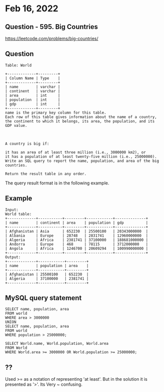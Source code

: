 # Feb 16, 2022
## Question - 595. Big Countries
https://leetcode.com/problems/big-countries/

## Question

    Table: World

    +-------------+---------+
    | Column Name | Type    |
    +-------------+---------+
    | name        | varchar |
    | continent   | varchar |
    | area        | int     |
    | population  | int     |
    | gdp         | int     |
    +-------------+---------+
    name is the primary key column for this table.
    Each row of this table gives information about the name of a country, the continent to which it belongs, its area, the population, and its GDP value.

<br>

    A country is big if:

    it has an area of at least three million (i.e., 3000000 km2), or
    it has a population of at least twenty-five million (i.e., 25000000).
    Write an SQL query to report the name, population, and area of the big countries.

    Return the result table in any order.

The query result format is in the following example.

## Example

    Input: 
    World table:
    +-------------+-----------+---------+------------+--------------+
    | name        | continent | area    | population | gdp          |
    +-------------+-----------+---------+------------+--------------+
    | Afghanistan | Asia      | 652230  | 25500100   | 20343000000  |
    | Albania     | Europe    | 28748   | 2831741    | 12960000000  |
    | Algeria     | Africa    | 2381741 | 37100000   | 188681000000 |
    | Andorra     | Europe    | 468     | 78115      | 3712000000   |
    | Angola      | Africa    | 1246700 | 20609294   | 100990000000 |
    +-------------+-----------+---------+------------+--------------+
    Output: 
    +-------------+------------+---------+
    | name        | population | area    |
    +-------------+------------+---------+
    | Afghanistan | 25500100   | 652230  |
    | Algeria     | 37100000   | 2381741 |
    +-------------+------------+---------+

## MySQL query statement
```
SELECT name, population, area
FROM world
WHERE area > 3000000
UNION
SELECT name, population, area
FROM world
WHERE population > 25000000;
```

```
SELECT World.name, World.population, World.area
FROM World
WHERE World.area >= 3000000 OR World.population >= 25000000;
```

## ??

Used >= as a notation of representing 'at least'. But in the solution it is presented as '>'. 
Its Very ~ confusing.
